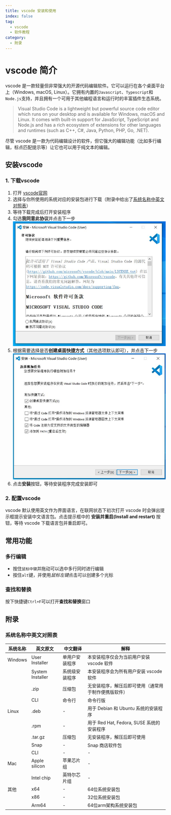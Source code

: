 ```yaml
---
title: vscode 安装和使用
index: false
tag:
  - vscode
  - 软件教程
category:
  - 附录
---
```


# vscode 简介
vscode 是一款轻量但非常强大的开源代码编辑软件。它可以运行在各个桌面平台上（Windows, macOS, Linux）。它拥有内置的`Javascript`、`Typescript`和`Node.js`支持，并且拥有一个可用于其他编程语言和运行时的丰富插件生态系统。

> Visual Studio Code is a lightweight but powerful source code editor which runs on your desktop and is available for Windows, macOS and Linux. It comes with built-in support for JavaScript, TypeScript and Node.js and has a rich ecosystem of extensions for other languages and runtimes (such as C++, C#, Java, Python, PHP, Go, .NET). 

尽管 vscode 是一款为代码编辑设计的软件，但它强大的编辑功能（比如多行编辑，标点匹配提示等）让它也可以用于纯文本的编辑。

##  安装vscode

### 1. 下载vscode
1. 打开 [vscode官网](https://code.visualstudio.com/#alt-downloads)
2. 选择与你所使用的系统对应的安装包进行下载（附录中给出了[系统名称中英文对照表](###系统名称中英文对照表)）
3. 等待下载完成后打开安装程序
4. 勾选**我同意此协议**并点击下一步![](../data/image/vscode-1700323360883.jpeg)
5. 根据需要选择是否**创建桌面快捷方式**（其他选项默认即可），并点击下一步![](../data/image/vscode-1700323423370.jpeg)
6. 点击**安装**按钮，等待安装程序完成安装即可

### 2. 配置vscode
vscode 默认使用英文作为界面语言，在联网状态下初次打开 vscode 时会弹出提示框提示安装中文语言包。点击提示框中的 **安装并重启(Install and restart)** 按钮，等待 vscode 下载语言包并重启即可。

## 常用功能

### 多行编辑
- 按住`鼠标中键`并拖动可以选中多行同时进行编辑
- 按住`alt`键，并使用*鼠标左键*点击可以创建多个光标

### 查找和替换
按下快捷键`Ctrl+F`可以打开**查找和替换**窗口

## 附录

### 系统名称中英文对照表
| 系统名称 | 英文原文         | 中文翻译       | 解释                                                 |
| -------- | ---------------- | -------------- | ---------------------------------------------------- |
| Windows  | User Installer   | 单用户安装程序 | 本安装程序仅会为当前用户安装 vscode 软件             |
|          | System Installer | 系统级安装程序 | 本安装程序会为所有用户安装 vscode 软件               |
|          | .zip             | 压缩包         | 无安装程序，解压后即可使用（通常用于制作便携版软件） |
|          | CLI              | 命令行         | 命令行版                                             |
| Linux    | .deb             | -              | 用于 Debian 和 Ubuntu 系统的安装程序                 |
|          | .rpm             | -              | 用于 Red Hat, Fedora, SUSE 系统的安装程序            |
|          | .tar.gz          | 压缩包         | 无安装程序，解压后即可使用                           |
|          | Snap             | -              | Snap 商店软件包                                      |
|          | CLI              | -              | -                                                    |
| Mac      | Apple silicon    | 苹果芯片组     | -                                                    |
|          | Intel chip       | 英特尔芯片组   | -                                                    |
| 其他     | x64              | -              | 64位系统安装包                                       |
|          | x86              | -              | 32位系统安装包                                       |
|          | Arm64            | -              | 64位arm架构系统安装包                                                     |
